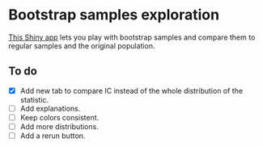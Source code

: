# Bootstrap samples exploration
[This Shiny app](https://martes.shinyapps.io/bootstrap_samples/) lets you play with bootstrap samples and compare them to regular samples and the original population.

## To do
- [x] Add new tab to compare IC instead of the whole distribution of the statistic.
- [ ] Add explanations.
- [ ] Keep colors consistent.
- [ ] Add more distributions.
- [ ] Add a rerun button.
